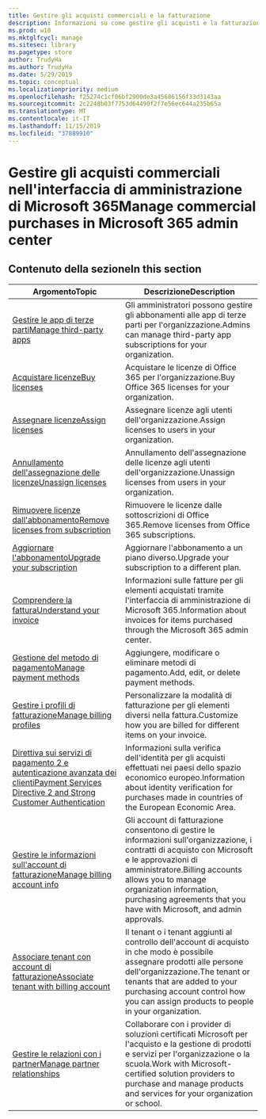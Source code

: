 ```yaml
---
title: Gestire gli acquisti commerciali e la fatturazione
description: Informazioni su come gestire gli acquisti e la fatturazione per clienti commerciali.
ms.prod: w10
ms.mktglfcycl: manage
ms.sitesec: library
ms.pagetype: store
author: TrudyHa
ms.author: TrudyHa
ms.date: 5/29/2019
ms.topic: conceptual
ms.localizationpriority: medium
ms.openlocfilehash: f25274c1cf06bf2900de3a45686156f33d3143aa
ms.sourcegitcommit: 2c2248b03f7753d64490f2f7e56ec644a235b65a
ms.translationtype: MT
ms.contentlocale: it-IT
ms.lasthandoff: 11/15/2019
ms.locfileid: "37889910"
---
```

# <a name="manage-commercial-purchases-in-microsoft-365-admin-center"></a><span data-ttu-id="f8c52-103">Gestire gli acquisti commerciali nell'interfaccia di amministrazione di Microsoft 365</span><span class="sxs-lookup"><span data-stu-id="f8c52-103">Manage commercial purchases in Microsoft 365 admin center</span></span>

## <a name="in-this-section"></a><span data-ttu-id="f8c52-104">Contenuto della sezione</span><span class="sxs-lookup"><span data-stu-id="f8c52-104">In this section</span></span>

| <span data-ttu-id="f8c52-105">Argomento</span><span class="sxs-lookup"><span data-stu-id="f8c52-105">Topic</span></span> | <span data-ttu-id="f8c52-106">Descrizione</span><span class="sxs-lookup"><span data-stu-id="f8c52-106">Description</span></span> |
| ----- | ----------- |
| [<span data-ttu-id="f8c52-107">Gestire le app di terze parti</span><span class="sxs-lookup"><span data-stu-id="f8c52-107">Manage third-party apps</span></span>](manage-saas-apps.md) | <span data-ttu-id="f8c52-108">Gli amministratori possono gestire gli abbonamenti alle app di terze parti per l'organizzazione.</span><span class="sxs-lookup"><span data-stu-id="f8c52-108">Admins can manage third-party app subscriptions for your organization.</span></span> |
| [<span data-ttu-id="f8c52-109">Acquistare licenze</span><span class="sxs-lookup"><span data-stu-id="f8c52-109">Buy licenses</span></span>](https://docs.microsoft.com/office365/admin/subscriptions-and-billing/buy-licenses?view=o365-worldwide) | <span data-ttu-id="f8c52-110">Acquistare le licenze di Office 365 per l'organizzazione.</span><span class="sxs-lookup"><span data-stu-id="f8c52-110">Buy Office 365 licenses for your organization.</span></span> |
| [<span data-ttu-id="f8c52-111">Assegnare licenze</span><span class="sxs-lookup"><span data-stu-id="f8c52-111">Assign licenses</span></span>](https://docs.microsoft.com/office365/admin/manage/assign-licenses-to-users?view=o365-worldwide) | <span data-ttu-id="f8c52-112">Assegnare licenze agli utenti dell'organizzazione.</span><span class="sxs-lookup"><span data-stu-id="f8c52-112">Assign licenses to users in your organization.</span></span> |
| [<span data-ttu-id="f8c52-113">Annullamento dell'assegnazione delle licenze</span><span class="sxs-lookup"><span data-stu-id="f8c52-113">Unassign licenses</span></span>](https://docs.microsoft.com/office365/admin/manage/remove-licenses-from-users?view=o365-worldwide) | <span data-ttu-id="f8c52-114">Annullamento dell'assegnazione delle licenze agli utenti dell'organizzazione.</span><span class="sxs-lookup"><span data-stu-id="f8c52-114">Unassign licenses from users in your organization.</span></span> |
| [<span data-ttu-id="f8c52-115">Rimuovere licenze dall'abbonamento</span><span class="sxs-lookup"><span data-stu-id="f8c52-115">Remove licenses from subscription</span></span>](https://docs.microsoft.com/office365/admin/subscriptions-and-billing/remove-licenses-from-subscription?view=o365-worldwide) | <span data-ttu-id="f8c52-116">Rimuovere le licenze dalle sottoscrizioni di Office 365.</span><span class="sxs-lookup"><span data-stu-id="f8c52-116">Remove licenses from Office 365 subscriptions.</span></span> |
| [<span data-ttu-id="f8c52-117">Aggiornare l'abbonamento</span><span class="sxs-lookup"><span data-stu-id="f8c52-117">Upgrade your subscription</span></span>](https://docs.microsoft.com/office365/admin/subscriptions-and-billing/upgrade-to-different-plan) | <span data-ttu-id="f8c52-118">Aggiornare l'abbonamento a un piano diverso.</span><span class="sxs-lookup"><span data-stu-id="f8c52-118">Upgrade your subscription to a different plan.</span></span> |
| [<span data-ttu-id="f8c52-119">Comprendere la fattura</span><span class="sxs-lookup"><span data-stu-id="f8c52-119">Understand your invoice</span></span>](/microsoft-365/commerce/billing-and-payments/understand-your-invoice) | <span data-ttu-id="f8c52-120">Informazioni sulle fatture per gli elementi acquistati tramite l'interfaccia di amministrazione di Microsoft 365.</span><span class="sxs-lookup"><span data-stu-id="f8c52-120">Information about invoices for items purchased through the Microsoft 365 admin center.</span></span> |
| [<span data-ttu-id="f8c52-121">Gestione del metodo di pagamento</span><span class="sxs-lookup"><span data-stu-id="f8c52-121">Manage payment methods</span></span>](https://docs.microsoft.com/office365/Admin/subscriptions-and-billing/add-update-or-remove-credit-card-or-bank-account) | <span data-ttu-id="f8c52-122">Aggiungere, modificare o eliminare metodi di pagamento.</span><span class="sxs-lookup"><span data-stu-id="f8c52-122">Add, edit, or delete payment methods.</span></span> |
| [<span data-ttu-id="f8c52-123">Gestire i profili di fatturazione</span><span class="sxs-lookup"><span data-stu-id="f8c52-123">Manage billing profiles</span></span>](/microsoft-365/commerce/billing-and-payments/manage-billing-profiles) | <span data-ttu-id="f8c52-124">Personalizzare la modalità di fatturazione per gli elementi diversi nella fattura.</span><span class="sxs-lookup"><span data-stu-id="f8c52-124">Customize how you are billed for different items on your invoice.</span></span> |
| [<span data-ttu-id="f8c52-125">Direttiva sui servizi di pagamento 2 e autenticazione avanzata dei clienti</span><span class="sxs-lookup"><span data-stu-id="f8c52-125">Payment Services Directive 2 and Strong Customer Authentication</span></span>](/microsoft-365/commerce/billing-and-payments/psd2) | <span data-ttu-id="f8c52-126">Informazioni sulla verifica dell'identità per gli acquisti effettuati nei paesi dello spazio economico europeo.</span><span class="sxs-lookup"><span data-stu-id="f8c52-126">Information about identity verification for purchases made in countries of the European Economic Area.</span></span> |
| [<span data-ttu-id="f8c52-127">Gestire le informazioni sull'account di fatturazione</span><span class="sxs-lookup"><span data-stu-id="f8c52-127">Manage billing account info</span></span>](https://docs.microsoft.com/microsoft-store/update-microsoft-store-for-business-account-settings) | <span data-ttu-id="f8c52-128">Gli account di fatturazione consentono di gestire le informazioni sull'organizzazione, i contratti di acquisto con Microsoft e le approvazioni di amministratore.</span><span class="sxs-lookup"><span data-stu-id="f8c52-128">Billing accounts allows you to manage organization information, purchasing agreements that you have with Microsoft, and admin approvals.</span></span> |
| [<span data-ttu-id="f8c52-129">Associare tenant con account di fatturazione</span><span class="sxs-lookup"><span data-stu-id="f8c52-129">Associate tenant with billing account</span></span>](https://docs.microsoft.com/microsoft-store/manage-mpsa-software-microsoft-store-for-business) | <span data-ttu-id="f8c52-130">Il tenant o i tenant aggiunti al controllo dell'account di acquisto in che modo è possibile assegnare prodotti alle persone dell'organizzazione.</span><span class="sxs-lookup"><span data-stu-id="f8c52-130">The tenant or tenants that are added to your purchasing account control how you can assign products to people in your organization.</span></span> |
| [<span data-ttu-id="f8c52-131">Gestire le relazioni con i partner</span><span class="sxs-lookup"><span data-stu-id="f8c52-131">Manage partner relationships</span></span>](https://docs.microsoft.com/microsoft-store/work-with-partner-microsoft-store-business) | <span data-ttu-id="f8c52-132">Collaborare con i provider di soluzioni certificati Microsoft per l'acquisto e la gestione di prodotti e servizi per l'organizzazione o la scuola.</span><span class="sxs-lookup"><span data-stu-id="f8c52-132">Work with Microsoft-certified solution providers to purchase and manage products and services for your organization or school.</span></span> |